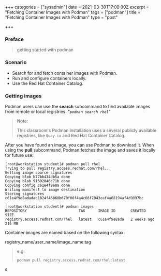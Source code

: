 +++
categories = ["sysadmin"]
date = 2021-03-30T17:00:00Z
excerpt = "Fetching Container Images with Podman"
tags = ["podman"]
title = "Fetching Container Images with Podman"
type = "post"

+++
### Preface

> getting started with podman

### Scenario

* Search for and fetch container images with Podman.
* Run and configure containers locally.
* Use the Red Hat Container Catalog.

### Getting images

Podman users can use the **search** subcommand to find available images from remote or local registries. "_`podman search rhel`_"

> Note:
>
> This classroom's Podman installation uses a several publicly available registries, like `Quay.io` and Red Hat Container Catalog.

After you have found an image, you can use Podman to download it. When using the **pull** subcommand, Podman fetches the image and saves it locally for future use:

    [root@workstation student]# podman pull rhel
    Trying to pull registry.access.redhat.com/rhel...
    Getting image source signatures
    Copying blob b77bb434db5a done
    Copying blob 91592046c71b done
    Copying config c61e4f9e8a done
    Writing manifest to image destination
    Storing signatures
    c61e4f9e8adadac1824f46868b670f06f4a4c66f7043eaf4a68194af4d9097bc
    
    [root@workstation student]# podman images
    REPOSITORY                        TAG      IMAGE ID       CREATED       SIZE
    registry.access.redhat.com/rhel   latest   c61e4f9e8ada   2 weeks ago   216 MB

Container images are named based on the following syntax:

registry_name/user_name/image_name:tag

> e.g: 
>
> `podman pull registry.access.redhat.com/rhel:latest`

s